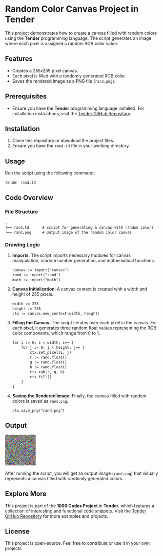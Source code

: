 # Random Color Canvas Project in Tender

This project demonstrates how to create a canvas filled with random colors using the **Tender** programming language. The script generates an image where each pixel is assigned a random RGB color value.

## Features

- Creates a 255x255 pixel canvas.
- Each pixel is filled with a randomly generated RGB color.
- Saves the rendered image as a PNG file (`rand.png`).

## Prerequisites

- Ensure you have the **Tender** programming language installed. For installation instructions, visit the [Tender GitHub Repository](https://github.com/2dprototype/tender).

## Installation

1. Clone this repository or download the project files.
2. Ensure you have the `rand.td` file in your working directory.

## Usage

Run the script using the following command:

```bash
tender rand.td
```

## Code Overview

### File Structure

```
.
├── rand.td      # Script for generating a canvas with random colors
└── rand.png     # Output image of the random color canvas
```

### Drawing Logic

1. **Imports**:
   The script imports necessary modules for canvas manipulation, random number generation, and mathematical functions.

   ```tender
   canvas := import("canvas")
   rand := import("rand")
   math := import("math")
   ```

2. **Canvas Initialization**:
   A canvas context is created with a width and height of 255 pixels.

   ```tender
   width := 255
   height := 255
   ctx := canvas.new_context(width, height)
   ```

3. **Filling the Canvas**:
   The script iterates over each pixel in the canvas. For each pixel, it generates three random float values representing the RGB color components, which range from 0 to 1.

   ```tender
   for i := 0; i < width; i++ {
       for j := 0; j < height; j++ {
           ctx.set_pixel(i, j)
           r := rand.float()
           g := rand.float()
           b := rand.float()
           ctx.rgb(r, g, b)
           ctx.fill()
       }
   }
   ```

4. **Saving the Rendered Image**:
   Finally, the canvas filled with random colors is saved as `rand.png`.

   ```tender
   ctx.save_png("rand.png")
   ```

## Output
![Output](./rand.png)

After running the script, you will get an output image (`rand.png`) that visually represents a canvas filled with randomly generated colors.

## Explore More

This project is part of the **1000 Codes Project** in **Tender**, which features a collection of interesting and functional code snippets. Visit the [Tender GitHub Repository](https://github.com/2dprototype/tender) for more examples and projects.

## License

This project is open-source. Feel free to contribute or use it in your own projects.
